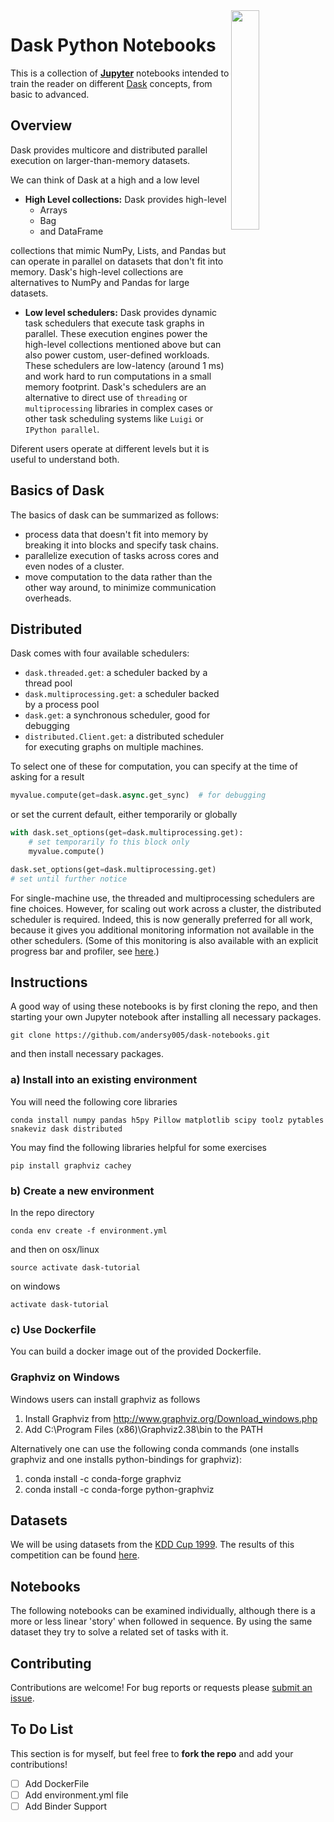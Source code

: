 <img src="https://i.imgur.com/M3BRrh1.png" align="right" width="30%">

# Dask Python Notebooks

This is a collection of [**Jupyter**](https://jupyter.org/) notebooks intended to train the reader on different [Dask](https://dask.pydata.org/en/latest/) concepts, from basic to advanced.

## Overview

Dask provides multicore and distributed parallel execution on larger-than-memory datasets.

We can think of Dask at a high and a low level

- **High Level collections:** Dask provides high-level
  - Arrays
  - Bag
  - and DataFrame
 
 collections that mimic NumPy, Lists, and Pandas but can operate in parallel on datasets that don't fit into memory. Dask's high-level collections are alternatives to NumPy and Pandas for large datasets.
 
 - **Low level schedulers:** Dask provides dynamic task schedulers that execute task graphs in parallel. These execution engines power the high-level collections mentioned above but can also power custom, user-defined workloads. These schedulers are low-latency (around 1 ms) and work hard to run computations in a small memory footprint. Dask's schedulers are an alternative to direct use of `threading` or `multiprocessing` libraries in complex cases or other task scheduling systems like `Luigi` or `IPython parallel`.
 
 
Diferent users operate at different levels but it is useful to understand both.

## Basics of Dask 


The basics of dask can be summarized as follows:
- process data that doesn't fit into memory by breaking it into blocks and specify task chains.
- parallelize execution of tasks across cores and even nodes of a cluster.
- move computation to the data rather than the other way around, to minimize communication overheads.


## Distributed 

Dask comes with four available schedulers:
- `dask.threaded.get`: a scheduler backed by a thread pool
- `dask.multiprocessing.get`: a scheduler backed by a process pool
- `dask.get`: a synchronous scheduler, good for debugging
- `distributed.Client.get`: a distributed scheduler for executing graphs on multiple machines.


To select one of these for computation, you can specify at the time of asking for a result

```python
myvalue.compute(get=dask.async.get_sync)  # for debugging
```

or set the current default, either temporarily or globally

```python
with dask.set_options(get=dask.multiprocessing.get):
    # set temporarily fo this block only
    myvalue.compute()

dask.set_options(get=dask.multiprocessing.get)
# set until further notice
```

For single-machine use, the threaded and multiprocessing schedulers are fine choices. However, for scaling out work across a cluster, the distributed scheduler is required. Indeed, this is now generally preferred for all work, because it gives you additional monitoring information not available in the other schedulers. (Some of this monitoring is also available with an explicit progress bar and profiler, see [here](http://dask.pydata.org/en/latest/diagnostics.html).)


## Instructions

A good way of using these notebooks is by first cloning the repo, and then starting your own Jupyter notebook after installing all necessary packages. 


    git clone https://github.com/andersy005/dask-notebooks.git

and then install necessary packages.

### a) Install into an existing environment

You will need the following core libraries

    conda install numpy pandas h5py Pillow matplotlib scipy toolz pytables snakeviz dask distributed

You may find the following libraries helpful for some exercises

    pip install graphviz cachey
    
### b) Create a new environment

In the repo directory

    conda env create -f environment.yml 

and then on osx/linux

    source activate dask-tutorial

on windows

    activate dask-tutorial

### c) Use Dockerfile

You can build a docker image out of the provided Dockerfile.



### Graphviz on Windows

Windows users can install graphviz as follows

1. Install Graphviz from http://www.graphviz.org/Download_windows.php
2. Add C:\Program Files (x86)\Graphviz2.38\bin to the PATH

Alternatively one can use the following conda commands (one installs graphviz and one installs python-bindings for graphviz):

1. conda install -c conda-forge graphviz
2. conda install -c conda-forge python-graphviz


## Datasets  

We will be using datasets from the [KDD Cup 1999](http://kdd.ics.uci.edu/databases/kddcup99/kddcup99.html). The results 
of this competition can be found [here](http://cseweb.ucsd.edu/~elkan/clresults.html).  


## Notebooks  

The following notebooks can be examined individually, although there is a more
or less linear 'story' when followed in sequence. By using the same dataset
they try to solve a related set of tasks with it.  

## Contributing
Contributions are welcome!  For bug reports or requests please [submit an issue](https://github.com/andersy005/dask-notebooks/issues).

## To Do List
This section is for myself, but feel free to **fork the repo** and add your contributions!

- [ ] Add DockerFile
- [ ] Add environment.yml file
- [ ] Add Binder Support
